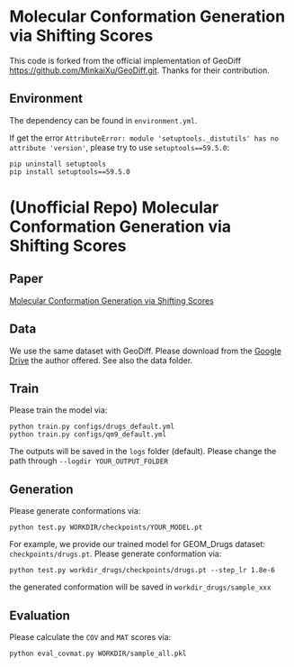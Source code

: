 # Molecular Conformation Generation via Shifting Scores

This code is forked from the official implementation of GeoDiff https://github.com/MinkaiXu/GeoDiff.git. Thanks for their contribution.

## Environment
The dependency can be found in `environment.yml`.

If get the error `AttributeError: module 'setuptools._distutils' has no attribute 'version'`, please try to use `setuptools==59.5.0`:
```
pip uninstall setuptools
pip install setuptools==59.5.0
```

# (Unofficial Repo) Molecular Conformation Generation via Shifting Scores

## Paper
[Molecular Conformation Generation via Shifting Scores](https://openreview.net/forum?id=IJBsKYXaH4)

## Data
We use the same dataset with GeoDiff. Please download from the [Google Drive](https://drive.google.com/drive/folders/1b0kNBtck9VNrLRZxg6mckyVUpJA5rBHh?usp=sharing) the author offered. See also the data folder. 

## Train
Please train the model via:
```
python train.py configs/drugs_default.yml
python train.py configs/qm9_default.yml
```

The outputs will be saved in the `logs` folder (default). Please change the path through `--logdir YOUR_OUTPUT_FOLDER`

## Generation
Please generate conformations via:
```
python test.py WORKDIR/checkpoints/YOUR_MODEL.pt
```

For example, we provide our trained model for GEOM_Drugs dataset: `checkpoints/drugs.pt`. Please generate conformation via:
```
python test.py workdir_drugs/checkpoints/drugs.pt --step_lr 1.8e-6
```
the generated conformation will be saved in `workdir_drugs/sample_xxx` 

## Evaluation
Please calculate the `COV` and `MAT` scores via:
```
python eval_covmat.py WORKDIR/sample_all.pkl
```
